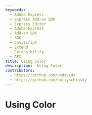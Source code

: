 ```yaml
---
keywords:
  - Adobe Express
  - Express Add-on SDK
  - Express Editor
  - Adobe Express
  - Add-on SDK
  - SDK
  - JavaScript
  - Extend
  - Extensibility
  - API
title: Using Color
description:  Using Color.
contributors:
  - https://github.com/undavide
  - https://github.com/hollyschinsky
---
```

# Using Color